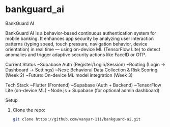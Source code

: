 # bankguard_ai
BankGuard AI

BankGuard AI is a behavior-based continuous authentication system for mobile banking.
It enhances app security by analyzing user interaction patterns (typing speed, touch pressure, navigation behavior, device orientation) in real time — using on-device ML (TensorFlow Lite) to detect anomalies and trigger adaptive security actions like FaceID or OTP.

Current Status
~Supabase Auth (Register/Login/Session)
~Routing (Login → Dashboard → Settings)
~Next: Behavioral Data Collection & Risk Scoring (Week 2)
~Future: On-device ML model integration (Week 3)

Tech Stack
~Flutter (Frontend)
~Supabase (Auth + Backend)
~TensorFlow Lite (on-device ML)
~Node.js + Supabase (for optional admin dashboard)

Setup
1. Clone the repo:
   ```bash
   git clone https://github.com/vanyar-111/bankguard-ai.git
